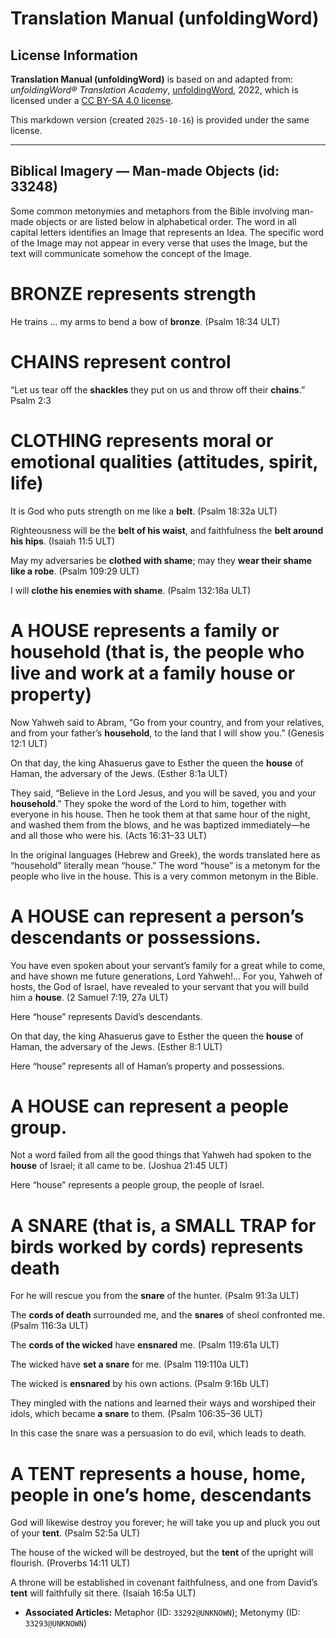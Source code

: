# Translation Manual (unfoldingWord)

## License Information

**Translation Manual (unfoldingWord)** is based on and adapted from: _unfoldingWord® Translation Academy_, [unfoldingWord](https://unfoldingword.org/utw), 2022, which is licensed under a [CC BY-SA 4.0 license](https://creativecommons.org/licenses/by-sa/4.0/legalcode.en).

This markdown version (created `2025-10-16`) is provided under the same license.



--------------------------------

## Biblical Imagery — Man-made Objects (id: 33248)

Some common metonymies and metaphors from the Bible involving man\-made objects or are listed below in alphabetical order. The word in all capital letters identifies an Image that represents an Idea. The specific word of the Image may not appear in every verse that uses the Image, but the text will communicate somehow the concept of the Image.

BRONZE represents strength
==========================

He trains … my arms to bend a bow of **bronze**. (Psalm 18:34 ULT)

CHAINS represent control
========================

“Let us tear off the **shackles** they put on us and throw off their **chains**.” Psalm 2:3

CLOTHING represents moral or emotional qualities (attitudes, spirit, life)
==========================================================================

It is God who puts strength on me like a **belt**. (Psalm 18:32a ULT)

Righteousness will be the **belt of his waist**, and faithfulness the **belt around his hips**. (Isaiah 11:5 ULT)

May my adversaries be **clothed with shame**; may they **wear their shame like a robe**. (Psalm 109:29 ULT)

I will **clothe his enemies with shame**. (Psalm 132:18a ULT)

A HOUSE represents a family or household (that is, the people who live and work at a family house or property)
==============================================================================================================

Now Yahweh said to Abram, “Go from your country, and from your relatives, and from your father’s **household**, to the land that I will show you.” (Genesis 12:1 ULT)

On that day, the king Ahasuerus gave to Esther the queen the **house** of Haman, the adversary of the Jews. (Esther 8:1a ULT)

They said, “Believe in the Lord Jesus, and you will be saved, you and your **household**.” They spoke the word of the Lord to him, together with everyone in his house. Then he took them at that same hour of the night, and washed them from the blows, and he was baptized immediately—he and all those who were his. (Acts 16:31–33 ULT)

In the original languages (Hebrew and Greek), the words translated here as “household” literally mean “house.” The word “house” is a metonym for the people who live in the house. This is a very common metonym in the Bible.

A HOUSE can represent a person’s descendants or possessions.
============================================================

You have even spoken about your servant’s family for a great while to come, and have shown me future generations, Lord Yahweh!… For you, Yahweh of hosts, the God of Israel, have revealed to your servant that you will build him a **house**. (2 Samuel 7:19, 27a ULT)

Here “house” represents David’s descendants.

On that day, the king Ahasuerus gave to Esther the queen the **house** of Haman, the adversary of the Jews. (Esther 8:1 ULT)

Here “house” represents all of Haman’s property and possessions.

A HOUSE can represent a people group.
=====================================

Not a word failed from all the good things that Yahweh had spoken to the **house** of Israel; it all came to be. (Joshua 21:45 ULT)

Here “house” represents a people group, the people of Israel.

A SNARE (that is, a SMALL TRAP for birds worked by cords) represents death
==========================================================================

For he will rescue you from the **snare** of the hunter. (Psalm 91:3a ULT)

The **cords of death** surrounded me, and the **snares** of sheol confronted me. (Psalm 116:3a ULT)

The **cords of the wicked** have **ensnared** me. (Psalm 119:61a ULT)

The wicked have **set a snare** for me. (Psalm 119:110a ULT)

The wicked is **ensnared** by his own actions. (Psalm 9:16b ULT)

They mingled with the nations and learned their ways and worshiped their idols, which became **a snare** to them. (Psalm 106:35–36 ULT)

In this case the snare was a persuasion to do evil, which leads to death.

A TENT represents a house, home, people in one’s home, descendants
==================================================================

God will likewise destroy you forever; he will take you up and pluck you out of your **tent**. (Psalm 52:5a ULT)

The house of the wicked will be destroyed, but the **tent** of the upright will flourish. (Proverbs 14:11 ULT)

A throne will be established in covenant faithfulness, and one from David’s **tent** will faithfully sit there. (Isaiah 16:5a ULT)

* **Associated Articles:** Metaphor (ID: `33292@UNKNOWN`); Metonymy (ID: `33293@UNKNOWN`)


